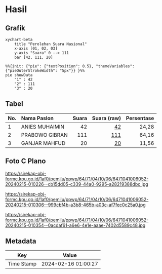 # Hasil

## Grafik

```mermaid
xychart-beta
    title "Perolehan Suara Nasional"
    x-axis [01, 02, 03]
    y-axis "Suara" 0 --> 111
    bar [42, 111, 20]
```

```mermaid
%%{init: {"pie": {"textPosition": 0.5}, "themeVariables": {"pieOuterStrokeWidth": "5px"}} }%%
pie showData
    "1" : 42
    "2" : 111
    "3" : 20
```

## Tabel

| No. | Nama Paslon    | Suara | Suara (raw) | Persentase |
|:--- |:-------------- | -----:| -----------:| ----------:|
| 1   | ANIES MUHAIMIN | 42    | [42][p-1]   | 24,28      |
| 2   | PRABOWO GIBRAN | 111   | [111][p-2]  | 64,16      |
| 3   | GANJAR MAHFUD  | 20    | [20][p-3]   | 11,56      |


[p-1]: https://github.com/gigit-pemilu/pemilu-2024/blob/main/pilpres/hitung-suara/sub/64-kalimantan-timur/sub/71-kota-balikpapan/sub/04-balikpapan-tengah/sub/1006-sumber-rejo/sub/052-tps/sub/paslon-1.txt
[p-2]: https://github.com/gigit-pemilu/pemilu-2024/blob/main/pilpres/hitung-suara/sub/64-kalimantan-timur/sub/71-kota-balikpapan/sub/04-balikpapan-tengah/sub/1006-sumber-rejo/sub/052-tps/sub/paslon-2.txt
[p-3]: https://github.com/gigit-pemilu/pemilu-2024/blob/main/pilpres/hitung-suara/sub/64-kalimantan-timur/sub/71-kota-balikpapan/sub/04-balikpapan-tengah/sub/1006-sumber-rejo/sub/052-tps/sub/paslon-3.txt

## Foto C Plano

https://sirekap-obj-formc.kpu.go.id/1af0/pemilu/ppwp/64/71/04/10/06/6471041006052-20240215-010226--cb15dd05-c339-44a0-9295-a28219388dbc.jpg

https://sirekap-obj-formc.kpu.go.id/1af0/pemilu/ppwp/64/71/04/10/06/6471041006052-20240215-010306--999cbf4b-a3b8-465b-a03c-af7fec0c25a0.jpg

https://sirekap-obj-formc.kpu.go.id/1af0/pemilu/ppwp/64/71/04/10/06/6471041006052-20240215-010354--0acdaf61-a6e6-4e1e-aaae-7402d5589c48.jpg


## Metadata

| Key        | Value               |
| ---------- | ------------------- |
| Time Stamp | 2024-02-16 01:00:27 |



